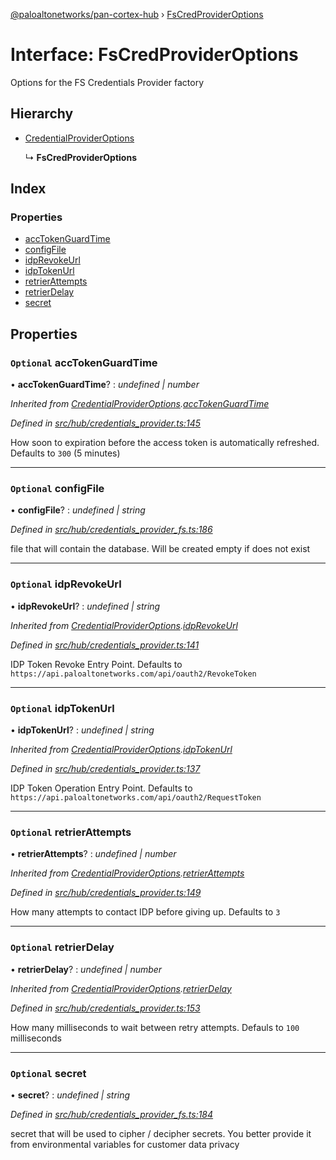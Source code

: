 [@paloaltonetworks/pan-cortex-hub](../README.md) › [FsCredProviderOptions](fscredprovideroptions.md)

# Interface: FsCredProviderOptions

Options for the FS Credentials Provider factory

## Hierarchy

* [CredentialProviderOptions](credentialprovideroptions.md)

  ↳ **FsCredProviderOptions**

## Index

### Properties

* [accTokenGuardTime](fscredprovideroptions.md#optional-acctokenguardtime)
* [configFile](fscredprovideroptions.md#optional-configfile)
* [idpRevokeUrl](fscredprovideroptions.md#optional-idprevokeurl)
* [idpTokenUrl](fscredprovideroptions.md#optional-idptokenurl)
* [retrierAttempts](fscredprovideroptions.md#optional-retrierattempts)
* [retrierDelay](fscredprovideroptions.md#optional-retrierdelay)
* [secret](fscredprovideroptions.md#optional-secret)

## Properties

### `Optional` accTokenGuardTime

• **accTokenGuardTime**? : *undefined | number*

*Inherited from [CredentialProviderOptions](credentialprovideroptions.md).[accTokenGuardTime](credentialprovideroptions.md#optional-acctokenguardtime)*

*Defined in [src/hub/credentials_provider.ts:145](https://github.com/xhoms/pan-cortex-hub-nodejs/blob/8b95863/src/hub/credentials_provider.ts#L145)*

How soon to expiration before the access token is automatically refreshed. Defaults to `300` (5 minutes)

___

### `Optional` configFile

• **configFile**? : *undefined | string*

*Defined in [src/hub/credentials_provider_fs.ts:186](https://github.com/xhoms/pan-cortex-hub-nodejs/blob/8b95863/src/hub/credentials_provider_fs.ts#L186)*

file that will contain the database. Will be created empty if does not exist

___

### `Optional` idpRevokeUrl

• **idpRevokeUrl**? : *undefined | string*

*Inherited from [CredentialProviderOptions](credentialprovideroptions.md).[idpRevokeUrl](credentialprovideroptions.md#optional-idprevokeurl)*

*Defined in [src/hub/credentials_provider.ts:141](https://github.com/xhoms/pan-cortex-hub-nodejs/blob/8b95863/src/hub/credentials_provider.ts#L141)*

IDP Token Revoke Entry Point. Defaults to `https://api.paloaltonetworks.com/api/oauth2/RevokeToken`

___

### `Optional` idpTokenUrl

• **idpTokenUrl**? : *undefined | string*

*Inherited from [CredentialProviderOptions](credentialprovideroptions.md).[idpTokenUrl](credentialprovideroptions.md#optional-idptokenurl)*

*Defined in [src/hub/credentials_provider.ts:137](https://github.com/xhoms/pan-cortex-hub-nodejs/blob/8b95863/src/hub/credentials_provider.ts#L137)*

IDP Token Operation Entry Point. Defaults to `https://api.paloaltonetworks.com/api/oauth2/RequestToken`

___

### `Optional` retrierAttempts

• **retrierAttempts**? : *undefined | number*

*Inherited from [CredentialProviderOptions](credentialprovideroptions.md).[retrierAttempts](credentialprovideroptions.md#optional-retrierattempts)*

*Defined in [src/hub/credentials_provider.ts:149](https://github.com/xhoms/pan-cortex-hub-nodejs/blob/8b95863/src/hub/credentials_provider.ts#L149)*

How many attempts to contact IDP before giving up. Defaults to `3`

___

### `Optional` retrierDelay

• **retrierDelay**? : *undefined | number*

*Inherited from [CredentialProviderOptions](credentialprovideroptions.md).[retrierDelay](credentialprovideroptions.md#optional-retrierdelay)*

*Defined in [src/hub/credentials_provider.ts:153](https://github.com/xhoms/pan-cortex-hub-nodejs/blob/8b95863/src/hub/credentials_provider.ts#L153)*

How many milliseconds to wait between retry attempts. Defauls to `100` milliseconds

___

### `Optional` secret

• **secret**? : *undefined | string*

*Defined in [src/hub/credentials_provider_fs.ts:184](https://github.com/xhoms/pan-cortex-hub-nodejs/blob/8b95863/src/hub/credentials_provider_fs.ts#L184)*

secret that will be used to cipher / decipher secrets. You better
provide it from environmental variables for customer data privacy
